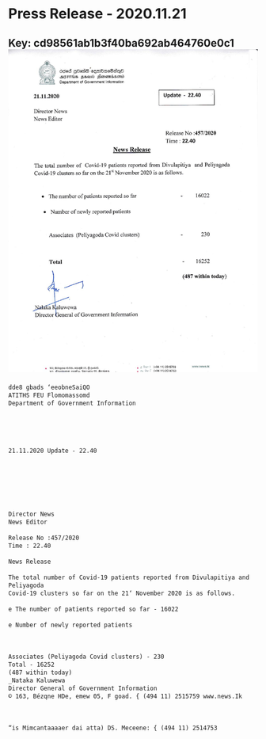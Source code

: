 # Press Release - 2020.11.21 
Key: cd98561ab1b3f40ba692ab464760e0c1 
![img](img/cd98561ab1b3f40ba692ab464760e0c1.jpg)
---
```
dde8 gbads ‘eeobneSaiQO
ATITHS FEU Flomomassomd
Department of Government Information

 

 

21.11.2020 Update - 22.40

 

 

 

Director News
News Editor

Release No :457/2020
Time : 22.40

News Release

The total number of Covid-19 patients reported from Divulapitiya and Peliyagoda
Covid-19 clusters so far on the 21‘ November 2020 is as follows.

e The number of patients reported so far - 16022

e Number of newly reported patients

 

Associates (Peliyagoda Covid clusters) - 230
Total - 16252
(487 within today)
_Nataka Kaluwewa
Director General of Government Information
© 163, Bézqne HDe, emew 05, F goad. { (494 11) 2515759 www.news.Ik

    

“is Mimcantaaaaer dai atta) DS. Meceene: { (494 11) 2514753

```
